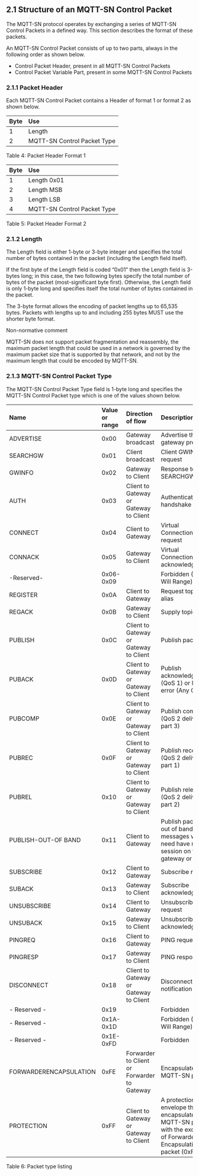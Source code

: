 <!-- transformation-note: left upstream numbering of headings for verification -->
## 2.1 Structure of an MQTT-SN Control Packet

The MQTT-SN protocol operates by exchanging a series of MQTT-SN Control Packets in a defined way. This section describes
the format of these packets.

An MQTT-SN Control Packet consists of up to two parts, always in the following order as shown below.

<!-- transformation-note: did use list in markdown instead of a blind table, but we should consider a common bitfield display strategy. -->
- Control Packet Header, present in all MQTT-SN Control Packets
- Control Packet Variable Part, present in some MQTT-SN Control Packets

<!-- transformation-note: caption of above block element to be revived is "Table 3: Structure of an MQTT-SN Control Packet" -->

<!-- transformation-note: left upstream numbering of headings for verification -->
### 2.1.1 Packet Header

Each MQTT-SN Control Packet contains a Header of format 1 or format 2 as shown below.

| Byte | Use                         |
|:-----|:----------------------------|
| 1    | Length                      |
| 2    | MQTT-SN Control Packet Type |

Table 4: Packet Header Format 1

| Byte | Use                         |
|:-----|:----------------------------|
| 1    | Length 0x01                 |
| 2    | Length MSB                  |
| 3    | Length LSB                  |
| 4    | MQTT-SN Control Packet Type |

Table 5: Packet Header Format 2

<!-- transformation-note: left upstream numbering of headings for verification -->
### 2.1.2 Length

The Length field is either 1-byte or 3-byte integer and specifies the total number of bytes contained in the packet
(including the Length field itself).

If the first byte of the Length field is coded “0x01” then the Length field is 3-bytes long; in this case, the two
following bytes specify the total number of bytes of the packet (most-significant byte first). Otherwise, the Length
field is only 1-byte long and specifies itself the total number of bytes contained in the packet.

The 3-byte format allows the encoding of packet lengths up to 65,535 bytes. Packets with lengths up to and including 255
bytes MUST use the shorter byte format.

Non-normative comment

MQTT-SN does not support packet fragmentation and reassembly, the maximum packet length that could be used in a network
is governed by the maximum packet size that is supported by that network, and not by the maximum length that could be
encoded by MQTT-SN.

<!-- transformation-note: left upstream numbering of headings for verification -->
### 2.1.3 MQTT-SN Control Packet Type

The MQTT-SN Control Packet Type field is 1-byte long and specifies the MQTT-SN Control Packet type which is one of the
values shown below.

<!-- transformation-note: did ignore the gray color of the reserved entries in markdown,
     but we might focus on the content anyway (reserved entries should be clear enough from text and missing direction of flow cell value) --> 
| Name                   | Value or range | Direction of flow                           | Description                                                                                                               |
|:-----------------------|:---------------|:--------------------------------------------|:--------------------------------------------------------------------------------------------------------------------------|
| ADVERTISE              | 0x00           | Gateway broadcast                           | Advertise the gateway presence                                                                                            |
| SEARCHGW               | 0x01           | Client broadcast                            | Client GWINFO request                                                                                                     |
| GWINFO                 | 0x02           | Gateway to Client                           | Response to a SEARCHGW                                                                                                    |
| AUTH                   | 0x03           | Client to Gateway or Gateway to Client      | Authentication handshake                                                                                                  |
| CONNECT                | 0x04           | Client to Gateway                           | Virtual Connection request                                                                                                |
| CONNACK                | 0x05           | Gateway to Client                           | Virtual Connection acknowledgement                                                                                        |
| -Reserved-             | 0x06-0x09      |                                             | Forbidden (Old Will Range)                                                                                                |
| REGISTER               | 0x0A           | Client to Gateway                           | Request topic alias                                                                                                       |
| REGACK                 | 0x0B           | Gateway to Client                           | Supply topic alias                                                                                                        |
| PUBLISH                | 0x0C           | Client to Gateway or Gateway to Client      | Publish packet                                                                                                            |
| PUBACK                 | 0x0D           | Client to Gateway or Gateway to Client      | Publish acknowledgment (QoS 1) or Publish error (Any QoS).                                                                |
| PUBCOMP                | 0x0E           | Client to Gateway or Gateway to Client      | Publish complete (QoS 2 delivery part 3)                                                                                  |
| PUBREC                 | 0x0F           | Client to Gateway or Gateway to Client      | Publish received (QoS 2 delivery part 1)                                                                                  |
| PUBREL                 | 0x10           | Client to Gateway or Gateway to Client      | Publish release (QoS 2 delivery part 2)                                                                                   |
| PUBLISH-OUT-OF BAND    | 0x11           | Client to Gateway                           | Publish packet for out of band messages which need have no session on the gateway or broker                               |
| SUBSCRIBE              | 0x12           | Client to Gateway                           | Subscribe request                                                                                                         |
| SUBACK                 | 0x13           | Gateway to Client                           | Subscribe acknowledgment                                                                                                  |
| UNSUBSCRIBE            | 0x14           | Client to Gateway                           | Unsubscribe request                                                                                                       |
| UNSUBACK               | 0x15           | Gateway to Client                           | Unsubscribe acknowledgment                                                                                                |
| PINGREQ                | 0x16           | Client to Gateway                           | PING request                                                                                                              |
| PINGRESP               | 0x17           | Gateway to Client                           | PING response                                                                                                             |
| DISCONNECT             | 0x18           | Client to Gateway or Gateway to Client      | Disconnect notification                                                                                                   |
| - Reserved -           | 0x19           |                                             | Forbidden                                                                                                                 |
| - Reserved -           | 0x1A-0x1D      |                                             | Forbidden (Old Will Range)                                                                                                |
| - Reserved -           | 0x1E-0xFD      |                                             | Forbidden                                                                                                                 |
| FORWARDERENCAPSULATION | 0xFE           | Forwarder to Client or Forwarder to Gateway | Encapsulated MQTT-SN packet                                                                                               |
| PROTECTION             | 0xFF           | Client to Gateway or Gateway to Client      | A protection envelope that can encapsulate any MQTT-SN packet with the exception of Forwarder-Encapsulation packet (0xFE) |

Table 6: Packet type listing
